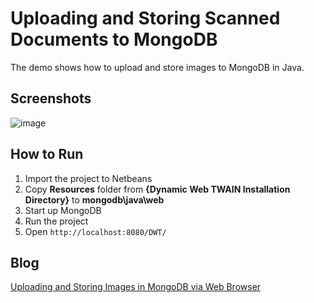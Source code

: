 Uploading and Storing Scanned Documents to MongoDB
=======================================================================
The demo shows how to upload and store images to MongoDB in Java.

Screenshots
-----------
![image](http://www.codepool.biz/wp-content/uploads/2015/04/dwt_mongodb.png)

How to Run
----------
1. Import the project to Netbeans
2. Copy **Resources** folder from **{Dynamic Web TWAIN Installation Directory}** to **mongodb\java\web**
3. Start up MongoDB
4. Run the project
5. Open `http://localhost:8080/DWT/`

Blog
----
[Uploading and Storing Images in MongoDB via Web Browser][1]

[1]:http://www.codepool.biz/upload-images-to-mongodb-web-browser.html
